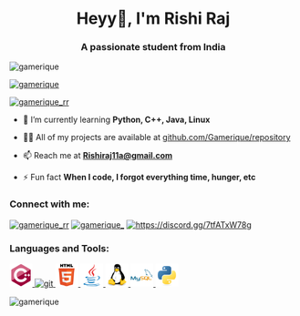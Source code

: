 <h1 align="center">Heyy👋, I'm Rishi Raj</h1>
<h3 align="center">A passionate student from India</h3>

<p align="left"> <img src="https://komarev.com/ghpvc/?username=gamerique&label=Profile%20views&color=0e75b6&style=flat" alt="gamerique" /> </p>

<p align="left"> <a href="https://github.com/ryo-ma/github-profile-trophy"><img src="https://github-profile-trophy.vercel.app/?username=gamerique" alt="gamerique" /></a> </p>

<p align="left"> <a href="https://twitter.com/gamerique_rr" target="blank"><img src="https://img.shields.io/twitter/follow/gamerique_rr?logo=twitter&style=for-the-badge" alt="gamerique_rr" /></a> </p>

- 🌱 I’m currently learning **Python, C++, Java, Linux**

- 👨‍💻 All of my projects are available at [github.com/Gamerique/repository](https://github.com/Gamerique?tab=repositories)

- 📫 Reach me at **Rishiraj11a@gmail.com**

- ⚡ Fun fact **When I code, I forgot everything time, hunger, etc**

<h3 align="left">Connect with me:</h3>
<p align="left">
<a href="https://twitter.com/gamerique_rr" target="blank"><img align="center" src="https://raw.githubusercontent.com/rahuldkjain/github-profile-readme-generator/master/src/images/icons/Social/twitter.svg" alt="gamerique_rr" height="30" width="40" /></a>
<a href="https://instagram.com/gamerique_" target="blank"><img align="center" src="https://raw.githubusercontent.com/rahuldkjain/github-profile-readme-generator/master/src/images/icons/Social/instagram.svg" alt="gamerique_" height="30" width="40" /></a>
<a href="https://discord.gg/https://discord.gg/7tfATxW78g" target="blank"><img align="center" src="https://raw.githubusercontent.com/rahuldkjain/github-profile-readme-generator/master/src/images/icons/Social/discord.svg" alt="https://discord.gg/7tfATxW78g" height="30" width="40" /></a>
</p>

<h3 align="left">Languages and Tools:</h3>
<p align="left"> <a href="https://www.w3schools.com/cpp/" target="_blank"> <img src="https://raw.githubusercontent.com/devicons/devicon/master/icons/cplusplus/cplusplus-original.svg" alt="cplusplus" width="40" height="40"/> </a> <a href="https://git-scm.com/" target="_blank"> <img src="https://www.vectorlogo.zone/logos/git-scm/git-scm-icon.svg" alt="git" width="40" height="40"/> </a> <a href="https://www.w3.org/html/" target="_blank"> <img src="https://raw.githubusercontent.com/devicons/devicon/master/icons/html5/html5-original-wordmark.svg" alt="html5" width="40" height="40"/> </a> <a href="https://www.java.com" target="_blank"> <img src="https://raw.githubusercontent.com/devicons/devicon/master/icons/java/java-original.svg" alt="java" width="40" height="40"/> </a> <a href="https://www.linux.org/" target="_blank"> <img src="https://raw.githubusercontent.com/devicons/devicon/master/icons/linux/linux-original.svg" alt="linux" width="40" height="40"/> </a> <a href="https://www.mysql.com/" target="_blank"> <img src="https://raw.githubusercontent.com/devicons/devicon/master/icons/mysql/mysql-original-wordmark.svg" alt="mysql" width="40" height="40"/> </a> <a href="https://www.python.org" target="_blank"> <img src="https://raw.githubusercontent.com/devicons/devicon/master/icons/python/python-original.svg" alt="python" width="40" height="40"/> </a> </p>

<p><img align="center" src="https://github-readme-stats.vercel.app/api/top-langs?username=gamerique&show_icons=true&locale=en&layout=compact" alt="gamerique" /></p>
